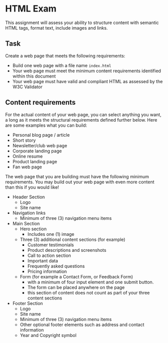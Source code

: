 # HTML Exam

This assignment will assess your ability to structure content with semantic HTML tags, format text, include images and links.

## Task
Create a web page that meets the following requirements:

- Build one web page with a file name `index.html`
- Your web page must meet the minimum content requirements identified within this document
- Your web page must have valid and compliant HTML as assessed by the W3C Validator

## Content requirements

For the actual content of your web page, you can select anything you want, a long as it meets the structural requirements defined further below. Here are some examples what you can build:
- Personal blog page / article
- Short story
- Newsletter/club web page
- Corporate landing page
- Online resume
- Product landing page
- Fan web page

The web page that you are building must have the following minimum requirements. You may build out your web page with even more content than this if you would like!

- Header Section
  - Logo
  - Site name
- Navigation links
  - Minimum of three (3) navigation menu items
- Main Section
    - Hero section
        - Includes one (1) image
    - Three (3) additional content sections (for example)
        - Customer testimonials
        - Product descriptions and screenshots
        - Call to action section
        - Important data
        - Frequently asked questions
        - Pricing information
    - Form (for example a Contact Form, or Feedback Form) 
        - with a minimum of four input element and one submit button. 
        - The form can be placed anywhere on the page
        - this section of content does not count as part of your three content sections
- Footer Section
    - Logo
    - Site name
    - Minimum of three (3) navigation menu items
    - Other optional footer elements such as address and contact information
    - Year and Copyright symbol

